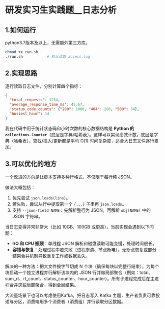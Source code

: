 # 研发实习生实践题__日志分析

## 1.如何运行

python3.7版本及以上，无需额外第三方库。

```bash
chmod +x run.sh
./run.sh           # 默认读取 access.log
```

## 2.实现思路

逐行读取日志文件，分别计算四个指标：

```json
{
  "total_requests": 1234,
  "average_response_time_ms": 45.67,
  "status_code_counts": {"200": 1000, "404": 200, "500": 34},
  "busiest_hour": 14
}
```

我在代码中用于统计状态码和小时次数的核心数据结构是 **Python 的 `collections.Counter`**（底层是字典/哈希表）。这样可以实现高效计数，底层是字典（哈希表），查找/插入/更新都是平均 O(1) 时间复杂度，适合大日志文件逐行累加。



## 3.可以优化的地方

一个改进的方向是让脚本支持多种行格式，不仅限于每行纯 JSON。

做法大概包括：

1. 优先尝试 `json.loads(line)`。
2. 若失败，尝试从行中提取第一个 `{...}` 子串再 `json.loads`。
3. 支持 `--json-field NAME`：先解析整行为 JSON，再解析 `obj[NAME]` 中的 JSON 字符串。

当日志变得非常非常大（比如 10GB、100GB 或更高），当前实现会遇到以下问题：

- **I/O 和 CPU 瓶颈**：单线程 JSON 解析和磁盘读取可能变慢，处理时间很长。
- **容错与恢复**：处理过程中若失败（进程崩溃、节点断电），无断点恢复或部分结果合并机制导致重复工作或数据丢失。

解决的一种方法：把大文件按字节切成 N 个块（确保每块以完整行结束），为每个块启动一个独立进程并行解析该块内的 JSON 行并做局部聚合（例如：total、sum_rt、rt_count、status_counter、hour_counter）。所有子进程完成后在主进程合并这些局部聚合，得到全局结果。

大流量场景下也可以考虑使用Kafka，把日志写入 Kafka 主题，生产者负责可靠投递与分区，消费端用多个消费者（消费组）并行读取分区数据。





